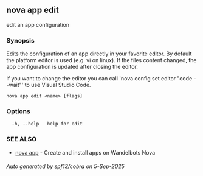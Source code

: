 ## nova app edit

edit an app configuration

### Synopsis


Edits the configuration of an app directly in your favorite editor. By default the platform editor is used (e.g. vi on linux).
If the files content changed, the app configuration is updated after closing the editor.

If you want to change the editor you can call 'nova config set editor "code --wait"' to use Visual Studio Code.


```
nova app edit <name> [flags]
```

### Options

```
  -h, --help   help for edit
```

### SEE ALSO

* [nova app](nova_app.md)	 - Create and install apps on Wandelbots Nova

###### Auto generated by spf13/cobra on 5-Sep-2025
